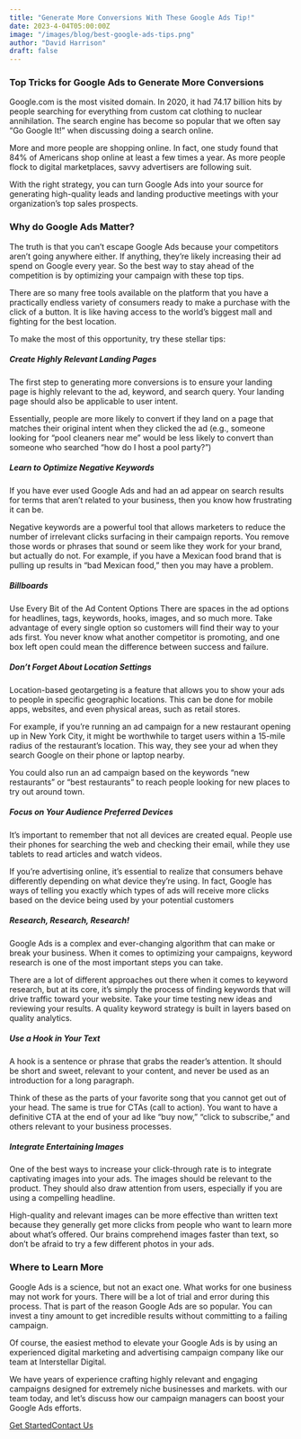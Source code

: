 ```yaml
---
title: "Generate More Conversions With These Google Ads Tip!"
date: 2023-4-04T05:00:00Z
image: "/images/blog/best-google-ads-tips.png"
author: "David Harrison"
draft: false
---
```


### Top Tricks for Google Ads to Generate More Conversions
Google.com is the most visited domain. In 2020, it had 74.17 billion hits by people searching for everything from custom cat clothing to nuclear annihilation. The search engine has become so popular that we often say “Go Google It!” when discussing doing a search online.

More and more people are shopping online. In fact, one study found that 84% of Americans shop online at least a few times a year. As more people flock to digital marketplaces, savvy advertisers are following suit. 

With the right strategy, you can turn Google Ads into your source for generating high-quality leads and landing productive meetings with your organization’s top sales prospects.

 

### Why do Google Ads Matter?
The truth is that you can’t escape Google Ads because your competitors aren’t going anywhere either. If anything, they’re likely increasing their ad spend on Google every year. So the best way to stay ahead of the competition is by optimizing your campaign with these top tips.

There are so many free tools available on the platform that you have a practically endless variety of consumers ready to make a purchase with the click of a button. It is like having access to the world’s biggest mall and fighting for the best location.

To make the most of this opportunity, try these stellar tips:

 

##### Create Highly Relevant Landing Pages 
The first step to generating more conversions is to ensure your landing page is highly relevant to the ad, keyword, and search query. Your landing page should also be applicable to user intent.

Essentially, people are more likely to convert if they land on a page that matches their original intent when they clicked the ad (e.g., someone looking for “pool cleaners near me” would be less likely to convert than someone who searched “how do I host a pool party?”) 

 

##### Learn to Optimize Negative Keywords 
 
If you have ever used Google Ads and had an ad appear on search results for terms that aren’t related to your business, then you know how frustrating it can be.

Negative keywords are a powerful tool that allows marketers to reduce the number of irrelevant clicks surfacing in their campaign reports. You remove those words or phrases that sound or seem like they work for your brand, but actually do not. For example, if you have a Mexican food brand that is pulling up results in “bad Mexican food,” then you may have a problem.

##### Billboards
Use Every Bit of the Ad Content Options
There are spaces in the ad options for headlines, tags, keywords, hooks, images, and so much more. Take advantage of every single option so customers will find their way to your ads first. You never know what another competitor is promoting, and one box left open could mean the difference between success and failure. 

 

##### Don’t Forget About Location Settings
Location-based geotargeting is a feature that allows you to show your ads to people in specific geographic locations. This can be done for mobile apps, websites, and even physical areas, such as retail stores.

For example, if you’re running an ad campaign for a new restaurant opening up in New York City, it might be worthwhile to target users within a 15-mile radius of the restaurant’s location. This way, they see your ad when they search Google on their phone or laptop nearby. 

You could also run an ad campaign based on the keywords “new restaurants” or “best restaurants” to reach people looking for new places to try out around town. 

 

##### Focus on Your Audience Preferred Devices
It’s important to remember that not all devices are created equal. People use their phones for searching the web and checking their email, while they use tablets to read articles and watch videos.

If you’re advertising online, it’s essential to realize that consumers behave differently depending on what device they’re using. In fact, Google has ways of telling you exactly which types of ads will receive more clicks based on the device being used by your potential customers 

 
##### Research, Research, Research!
Google Ads is a complex and ever-changing algorithm that can make or break your business. When it comes to optimizing your campaigns, keyword research is one of the most important steps you can take.

There are a lot of different approaches out there when it comes to keyword research, but at its core, it’s simply the process of finding keywords that will drive traffic toward your website. Take your time testing new ideas and reviewing your results. A quality keyword strategy is built in layers based on quality analytics.

 
##### Use a Hook in Your Text
A hook is a sentence or phrase that grabs the reader’s attention. It should be short and sweet, relevant to your content, and never be used as an introduction for a long paragraph.

Think of these as the parts of your favorite song that you cannot get out of your head. The same is true for CTAs (call to action). You want to have a definitive CTA at the end of your ad like “buy now,” “click to subscribe,” and others relevant to your business processes.

 
##### Integrate Entertaining Images
One of the best ways to increase your click-through rate is to integrate captivating images into your ads. The images should be relevant to the product. They should also draw attention from users, especially if you are using a compelling headline.

High-quality and relevant images can be more effective than written text because they generally get more clicks from people who want to learn more about what’s offered. Our brains comprehend images faster than text, so don’t be afraid to try a few different photos in your ads.

 
### Where to Learn More
Google Ads is a science, but not an exact one. What works for one business may not work for yours. There will be a lot of trial and error during this process. That is part of the reason Google Ads are so popular. You can invest a tiny amount to get incredible results without committing to a failing campaign.

Of course, the easiest method to elevate your Google Ads is by using an experienced digital marketing and advertising campaign company like our team at Interstellar Digital. 

We have years of experience crafting highly relevant and engaging campaigns designed for extremely niche businesses and markets.  with our team today, and let’s discuss how our campaign managers can boost your Google Ads efforts.
                        <nav><a data-aos="fade-up-sm" id="js-seo_page2_cta" href="/interstellar-website/contact/" data-n55-enchanted-cta="" data-n55-enchanted-cta-ambient="emit" data-n55-sodapop-id="js-soda-getintouch" data-n55-enchanted-cta-dont-touch="true" data-n55-enchanted-cta-shape-off="true" data-n55-enchanted-cta-hover-an="true" data-n55-enchanted-cta-size="large" data-n55-theme="brand" data-n55-wired4sound-click="vibrate"><span data-n55-wired4sound-hover="3">Get Started</span><span>Contact Us</span></a></nav>

